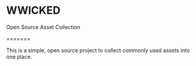 WWICKED
=======

Open Source Asset Collection


=======

This is a simple, open source project to collect commonly used assets into one place.

